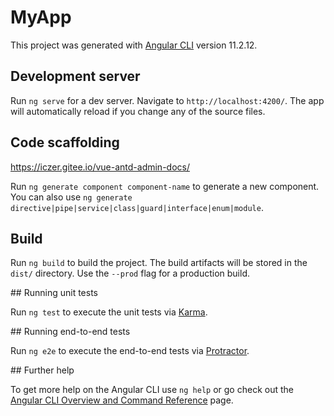 # MyApp



This project was generated with [Angular CLI](https://github.com/angular/angular-cli) version 11.2.12.



## Development server



Run `ng serve` for a dev server. Navigate to `http://localhost:4200/`. The app will automatically reload if you change any of the source files.



## Code scaffolding

https://iczer.gitee.io/vue-antd-admin-docs/

Run `ng generate component component-name` to generate a new component. You can also use `ng generate directive|pipe|service|class|guard|interface|enum|module`.



## Build



Run `ng build` to build the project. The build artifacts will be stored in the `dist/` directory. Use the `--prod` flag for a production build.



\## Running unit tests



Run `ng test` to execute the unit tests via [Karma](https://karma-runner.github.io).



\## Running end-to-end tests



Run `ng e2e` to execute the end-to-end tests via [Protractor](http://www.protractortest.org/).



\## Further help



To get more help on the Angular CLI use `ng help` or go check out the [Angular CLI Overview and Command Reference](https://angular.io/cli) page.